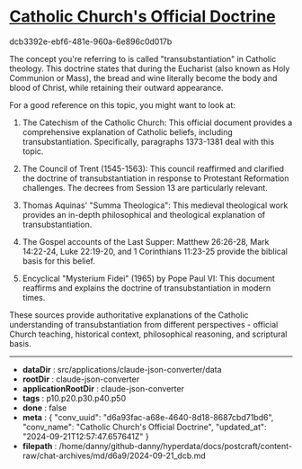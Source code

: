 # [Catholic Church's Official Doctrine](https://claude.ai/chat/d6a93fac-a68e-4640-8d18-8687cbd71bd6)

dcb3392e-ebf6-481e-960a-6e896c0d017b

 The concept you're referring to is called "transubstantiation" in Catholic theology. This doctrine states that during the Eucharist (also known as Holy Communion or Mass), the bread and wine literally become the body and blood of Christ, while retaining their outward appearance.

For a good reference on this topic, you might want to look at:

1. The Catechism of the Catholic Church: This official document provides a comprehensive explanation of Catholic beliefs, including transubstantiation. Specifically, paragraphs 1373-1381 deal with this topic.

2. The Council of Trent (1545-1563): This council reaffirmed and clarified the doctrine of transubstantiation in response to Protestant Reformation challenges. The decrees from Session 13 are particularly relevant.

3. Thomas Aquinas' "Summa Theologica": This medieval theological work provides an in-depth philosophical and theological explanation of transubstantiation.

4. The Gospel accounts of the Last Supper: Matthew 26:26-28, Mark 14:22-24, Luke 22:19-20, and 1 Corinthians 11:23-25 provide the biblical basis for this belief.

5. Encyclical "Mysterium Fidei" (1965) by Pope Paul VI: This document reaffirms and explains the doctrine of transubstantiation in modern times.

These sources provide authoritative explanations of the Catholic understanding of transubstantiation from different perspectives - official Church teaching, historical context, philosophical reasoning, and scriptural basis.

---

* **dataDir** : src/applications/claude-json-converter/data
* **rootDir** : claude-json-converter
* **applicationRootDir** : claude-json-converter
* **tags** : p10.p20.p30.p40.p50
* **done** : false
* **meta** : {
  "conv_uuid": "d6a93fac-a68e-4640-8d18-8687cbd71bd6",
  "conv_name": "Catholic Church's Official Doctrine",
  "updated_at": "2024-09-21T12:57:47.657641Z"
}
* **filepath** : /home/danny/github-danny/hyperdata/docs/postcraft/content-raw/chat-archives/md/d6a9/2024-09-21_dcb.md